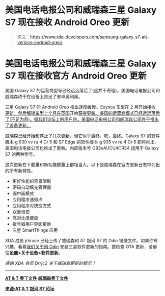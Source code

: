 # 美国电话电报公司和威瑞森三星 Galaxy S7 现在接收 Android Oreo 更新

> 原文：<https://www.xda-developers.com/samsung-galaxy-s7-att-verizon-android-oreo/>

# 美国电话电报公司和威瑞森三星 Galaxy S7 现在接收官方 Android Oreo 更新

美国 Galaxy S7 的运营商型号已经远远落后了(这并不奇怪)。美国电话电报公司和威瑞森终于在设备上推出了安卓奥利奥。

三星 Galaxy S7 的 Android Oreo 推出速度缓慢。Exynos 车型在 2 月开始[接收更新，然后解锁车型上个月在英国](https://www.xda-developers.com/samsung-galaxy-s7-edge-android-oreo-samsung-experience-9/)开始[获得更新。美国的运营商模式已经远远落后了(不足为奇)。据我们论坛上的用户称，美国电话电报公司和威瑞森公司终于推出了设备更新。](https://www.xda-developers.com/samsung-galaxy-s7-edge-android-oreo-uk-unlocked/)

威瑞森已经开始和停止了几次更新，但它似乎最终，嗯，最终。Galaxy S7 的软件版本 g 930 vv ru 4 Cr 5 和 S7 Edge 的软件版本 g 935 vv ru 4 Cr 5 即将推出。美国电话电报公司也推出了更新。内部版本号 G93xAUCU4CRE4 适用于 Galaxy S7 的两种型号。

这次更新在下载量和新功能数量上都相当大。以下是威瑞森在官方更新日志中列出的所有新特性。

*   更好性能的背景限制
*   密码自动填充管理器
*   画中画模式
*   应用程序通知点
*   应用程序对快捷方式
*   双重信使
*   高对比度键盘
*   拨号器用户界面更新
*   三星 SmartThings 应用

XDA 成员 jrkruse 已经上传了威瑞森和 AT 银河 S7 的 Odin 镜像文件。如果你有兴趣，看看[我们关于用 Odin](https://www.xda-developers.com/update-firmware-any-samsung-phone/) 安装三星软件更新的指南。要检查 OTA 更新，请前往**设置>关于设备>软件更新**。

*感谢 XDA 会员 Drrjc3 关于威瑞森更新的提示！*

* * *

[**AT & T 奥丁文件**](https://forum.xda-developers.com/att-galaxy-s7/how-to/sm-t3802407) [**威瑞森奥丁文件**](https://forum.xda-developers.com/verizon-galaxy-s7/how-to/verizonoreoofficialfactoryodinimagesg930vvru-4cre5-t3801957)

[**来源:AT & T 银河 S7 论坛**](https://forum.xda-developers.com/att-galaxy-s7/how-to/received-air-8-0-oreo-update-att-s7-t3801535)